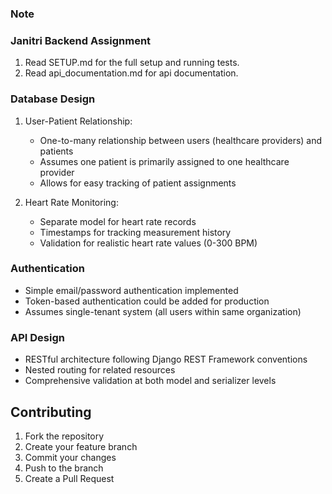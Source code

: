 ### Note
### Janitri Backend Assignment
1. Read SETUP.md for the full setup and running tests.
2. Read api_documentation.md for api documentation.

### Database Design
1. User-Patient Relationship:
   - One-to-many relationship between users (healthcare providers) and patients
   - Assumes one patient is primarily assigned to one healthcare provider
   - Allows for easy tracking of patient assignments

2. Heart Rate Monitoring:
   - Separate model for heart rate records
   - Timestamps for tracking measurement history
   - Validation for realistic heart rate values (0-300 BPM)

### Authentication
- Simple email/password authentication implemented
- Token-based authentication could be added for production
- Assumes single-tenant system (all users within same organization)

### API Design
- RESTful architecture following Django REST Framework conventions
- Nested routing for related resources
- Comprehensive validation at both model and serializer levels


## Contributing

1. Fork the repository
2. Create your feature branch
3. Commit your changes
4. Push to the branch
5. Create a Pull Request

